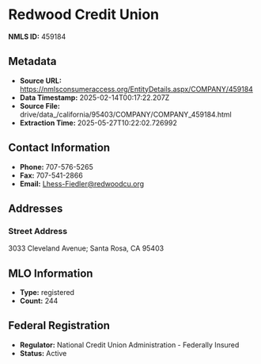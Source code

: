 # Redwood Credit Union

**NMLS ID:** 459184

## Metadata
- **Source URL:** https://nmlsconsumeraccess.org/EntityDetails.aspx/COMPANY/459184
- **Data Timestamp:** 2025-02-14T00:17:22.207Z
- **Source File:** drive/data_/california/95403/COMPANY/COMPANY_459184.html
- **Extraction Time:** 2025-05-27T10:22:02.726992

## Contact Information
- **Phone:** 707-576-5265
- **Fax:** 707-541-2866
- **Email:** Lhess-Fiedler@redwoodcu.org

## Addresses
### Street Address
3033 Cleveland Avenue; Santa Rosa, CA 95403

## MLO Information
- **Type:** registered
- **Count:** 244

## Federal Registration
- **Regulator:** National Credit Union Administration - Federally Insured
- **Status:** Active
